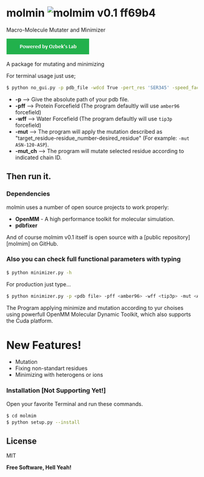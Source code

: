# molmin ![molmim v0.1 ff69b4](https://img.shields.io/badge/<molmim>-<v0.1>-<ff69b4>)
 Macro-Molecule Mutater and Minimizer

[![Powered by |Ozbek' Lab](https://github.com/Bio-Otto/Example_MD_Scripts/blob/master/PoweredByOzbekLab.png)](http://compbio.bioe.eng.marmara.edu.tr/)


A package for mutating and minimizing

For terminal usage just use; 

```sh
$ python no_gui.py -p pdb_file -wdcd True -pert_res 'SER345' -speed_factor 4
```

* __-p__  -->  Give the absolute path of your pdb file. 
* __-pff__  -->  Protein Forcefield (The program defaultly will use ```amber96``` forcefield)
* __-wff__  -->  Water Forcefield (The program defaultly will use ```tip3p``` forcefield)
* __-mut__  -->  The program will apply the mutation described as "target_residue-residue_number-desired_residue" (For example: ```-mut ASN-120-ASP```).
* __-mut_ch__  -->  The program will mutate selected residue according to indicated chain ID.



## Then run it.

### Dependencies

molmin uses a number of open source projects to work properly:

* __OpenMM__ - A high performance toolkit for molecular simulation. 
* __pdbfixer__ 

And of course molmim v0.1 itself is open source with a [public repository][molmim] on GitHub.

### Also you can check full functional parameters with typing 

```sh
$ python minimizer.py -h
```

For production just type...

```sh
$ python minimizer.py -p <pdb file> -pff <amber96> -wff <tip3p> -mut <ASP-121-ASN> -mut_ch <A>
```

The Program applying minimize and mutation according to yur choises using powerfull OpenMM Molecular Dynamic Toolkit, which also supports the Cuda platform. 

# New Features!

  - Mutation
  - Fixing non-standart residues
  - Minimizing with heterogens or ions

### Installation [Not Supporting Yet!]

Open your favorite Terminal and run these commands.

```sh
$ cd molmim
$ python setup.py --install
```


License
----

MIT


**Free Software, Hell Yeah!**

[//]: # (These are reference links used in the body of this note and get stripped out when the markdown processor does its job. There is no need to format nicely because it shouldn't be seen. Thanks SO - http://stackoverflow.com/questions/4823468/store-comments-in-markdown-syntax)


[MDPERTOOL]: <https://github.com/Bio-Otto/molmim>
